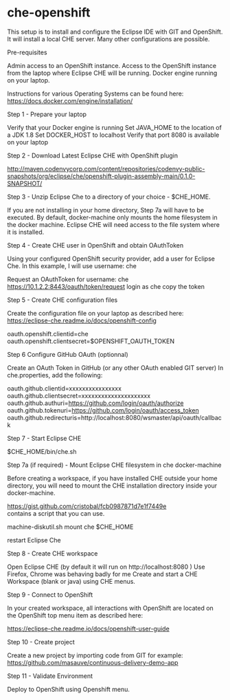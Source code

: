# che-openshift

This setup is to install and configure the Eclipse IDE with GIT and OpenShift. It will install a local CHE server. Many other configurations are possible.

Pre-requisites

Admin access to an OpenShift instance.
Access to the OpenShift instance from the laptop where Eclipse CHE will be running.
Docker engine running on your laptop.

Instructions for various Operating Systems can be found here: https://docs.docker.com/engine/installation/

Step 1 - Prepare your laptop

Verify that your Docker engine is running
Set JAVA_HOME to the location of a JDK 1.8
Set DOCKER_HOST to localhost
Verify that port 8080 is available on your laptop

Step 2 - Download Latest Eclipse CHE with OpenShift plugin

http://maven.codenvycorp.com/content/repositories/codenvy-public-snapshots/org/eclipse/che/openshift-plugin-assembly-main/0.1.0-SNAPSHOT/

Step 3 - Unzip Eclipse Che to a directory of your choice - $CHE_HOME.

If you are not installing in your home directory, Step 7a will have to be executed. By default, docker-machine only mounts the home filesystem in the docker machine. Eclipse CHE will need access to the file system where it is installed.

Step 4 - Create CHE user in OpenShift and obtain OAuthToken

Using your configured OpenShift security provider, add a user for Eclipse Che. In this example, I will use username: che

Request an OAuthToken for username: che  
https://10.1.2.2:8443/oauth/token/request
login as che
copy the token

Step 5 - Create CHE configuration files

Create the configuration file on your laptop as described here:
https://eclipse-che.readme.io/docs/openshift-config

oauth.openshift.clientid=che
oauth.openshift.clientsecret=$OPENSHIFT_OAUTH_TOKEN

Step 6 Configure GitHub OAuth (optionnal)

Create an OAuth Token in GitHub (or any other OAuth enabled GIT server)
In che.properties, add the following:

oauth.github.clientid=xxxxxxxxxxxxxxxx
oauth.github.clientsecret=xxxxxxxxxxxxxxxxxxxxx
oauth.github.authuri=https://github.com/login/oauth/authorize
oauth.github.tokenuri=https://github.com/login/oauth/access_token
oauth.github.redirecturis=http://localhost:8080/wsmaster/api/oauth/callback


Step 7 - Start Eclipse CHE

$CHE_HOME/bin/che.sh

Step 7a (if required) - Mount Eclipse CHE filesystem in che docker-machine

Before creating a workspace, if you have installed CHE outside your home directory, you will need to mount the CHE installation directory inside your docker-machine.

https://gist.github.com/cristobal/fcb0987871d7e1f7449e  
contains a script that you can use.

machine-diskutil.sh mount che $CHE_HOME

restart Eclipse Che


Step 8 - Create CHE workspace

Open Eclipse CHE (by default it will run on http://localhost:8080 )
Use Firefox, Chrome was behaving badly for me
Create and start a CHE Workspace (blank or java) using CHE menus.

Step 9 - Connect to OpenShift

In your created workspace, all interactions with OpenShift are located on the OpenShift top menu item as described here:

https://eclipse-che.readme.io/docs/openshift-user-guide

Step 10 - Create project

Create a new project by importing code from GIT
for example:
https://github.com/masauve/continuous-delivery-demo-app

Step 11 - Validate Environment

Deploy to OpenShift using Openshift menu.
